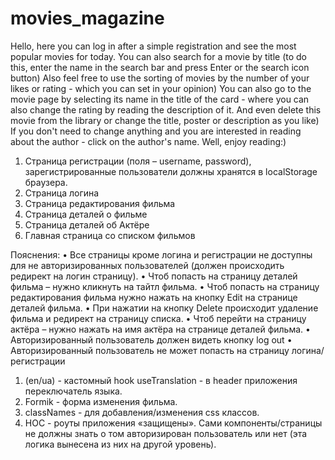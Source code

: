 # movies_magazine

Hello, here you can log in after a simple registration and see the most popular movies for today.
You can also search for a movie by title (to do this, enter the name in the search bar and press Enter or the search icon button)
Also feel free to use the sorting of movies by the number of your likes or rating - which you can set in your opinion)
You can also go to the movie page by selecting its name in the title of the card - where you can also change the rating by reading the description of it. And even delete this movie from the library or change the title, poster or description as you like)
If you don't need to change anything and you are interested in reading about the author - click on the author's name.
Well, enjoy reading:)

1. Страница регистрации (поля – username, password),
   зарегистрированные пользователи должны хранятся в
   localStorage браузера.
2. Страница логина
3. Страница редактирования фильма
4. Страница деталей о фильме
5. Страница деталей об Актёре
6. Главная страница со списком фильмов

Пояснения:
• Все страницы кроме логина и регистрации не доступны
для не авторизированных пользователей (должен
происходить редирект на логин страницу).
• Чтоб попасть на страницу деталей фильма – нужно
кликнуть на тайтл фильма.
• Чтоб попасть на страницу редактирования фильма нужно
нажать на кнопку Edit на странице деталей фильма.
• При нажатии на кнопку Delete происходит удаление
фильма и редирект на страницу списка.
• Чтоб перейти на страницу актёра – нужно нажать на имя
актёра на странице деталей фильма.
• Авторизированный пользователь должен видеть кнопку
log out
• Авторизированный пользователь не может попасть на
страницу логина/регистрации

1. (en/ua) - кастомный hook useTranslation - в header приложения переключатель языка.
2. Formik - форма изменения фильма.
3. classNames - для добавления/изменения css классов.
4. HOC - роуты приложения «защищены». Сами
   компоненты/страницы не должны знать о том
   авторизирован пользователь или нет (эта логика
   вынесена из них на другой уровень).